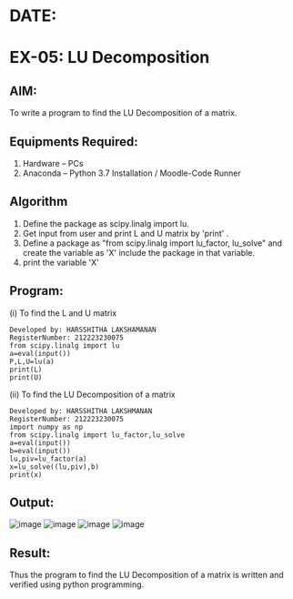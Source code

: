 # DATE:
# EX-05: LU Decomposition 

## AIM:
To write a program to find the LU Decomposition of a matrix.

## Equipments Required:
1. Hardware – PCs
2. Anaconda – Python 3.7 Installation / Moodle-Code Runner

## Algorithm
1. Define the package as scipy.linalg import lu.
2. Get input from user and print L and U matrix by 'print' .
3. Define a package as "from scipy.linalg import lu_factor, lu_solve" and create the variable as 'X' include the package in that variable.
4. print the variable 'X'

## Program:
(i) To find the L and U matrix
```
Developed by: HARSSHITHA LAKSHAMANAN
RegisterNumber: 212223230075
from scipy.linalg import lu
a=eval(input())
P,L,U=lu(a)
print(L)
print(U)
```
(ii) To find the LU Decomposition of a matrix
```
Developed by: HARSSHITHA LAKSHMANAN
RegisterNumber: 212223230075
import numpy as np
from scipy.linalg import lu_factor,lu_solve
a=eval(input())
b=eval(input())
lu,piv=lu_factor(a)
x=lu_solve((lu,piv),b)
print(x)
```

## Output:

![image](https://github.com/user-attachments/assets/fc233586-d7db-43d8-8385-b63f8f2165aa)
![image](https://github.com/user-attachments/assets/b58b7d3f-1b15-4019-bbea-d2e5cf47b632)
![image](https://github.com/user-attachments/assets/f246b383-d856-4226-bc0a-bd1acd76b9fa)
![image](https://github.com/user-attachments/assets/d5403a2e-268e-4194-8685-08efe6d6bb37)


## Result:
Thus the program to find the LU Decomposition of a matrix is written and verified using python programming.

